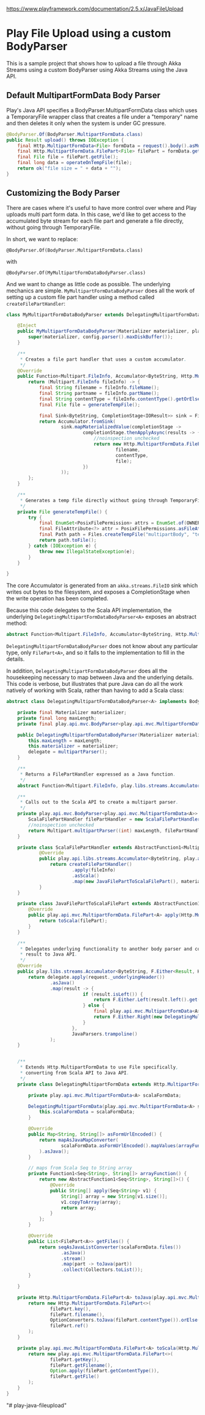https://www.playframework.com/documentation/2.5.x/JavaFileUpload

# Play File Upload using a custom BodyParser

This is a sample project that shows how to upload a file through Akka Streams using a custom BodyParser using Akka Streams using the Java API.

## Default MultipartFormData Body Parser
 
Play's Java API specifies a BodyParser.MultipartFormData class which uses a TemporaryFile wrapper class that creates a file under a "temporary" name and then deletes it only when the system is under GC pressure.
     
``` java
@BodyParser.Of(BodyParser.MultipartFormData.class)
public Result upload() throws IOException {
    final Http.MultipartFormData<File> formData = request().body().asMultipartFormData();
    final Http.MultipartFormData.FilePart<File> filePart = formData.getFile("name");
    final File file = filePart.getFile();
    final long data = operateOnTempFile(file);
    return ok("file size = " + data + "");
}
```

## Customizing the Body Parser

There are cases where it's useful to have more control over where and Play uploads multi part form data.  In this case, we'd like to get access to the accumulated byte stream for each file part and generate a file directly, without going through TemporaryFile.

In short, we want to replace:

```
@BodyParser.Of(BodyParser.MultipartFormData.class)
```

with 

```
@BodyParser.Of(MyMultipartFormDataBodyParser.class)
```

And we want to change as little code as possible.  The underlying mechanics are simple.  `MyMultipartFormDataBodyParser` does all the work of setting up a custom file part handler using a method called `createFilePartHandler`:

``` java
class MyMultipartFormDataBodyParser extends DelegatingMultipartFormDataBodyParser<File> {

    @Inject
    public MyMultipartFormDataBodyParser(Materializer materializer, play.api.http.HttpConfiguration config) {
        super(materializer, config.parser().maxDiskBuffer());
    }

    /**
     * Creates a file part handler that uses a custom accumulator.
     */
    @Override
    public Function<Multipart.FileInfo, Accumulator<ByteString, Http.MultipartFormData.FilePart<File>>> createFilePartHandler() {
        return (Multipart.FileInfo fileInfo) -> {
            final String filename = fileInfo.fileName();
            final String partname = fileInfo.partName();
            final String contentType = fileInfo.contentType().getOrElse(null);
            final File file = generateTempFile();

            final Sink<ByteString, CompletionStage<IOResult>> sink = FileIO.toFile(file);
            return Accumulator.fromSink(
                    sink.mapMaterializedValue(completionStage ->
                            completionStage.thenApplyAsync(results -> {
                                //noinspection unchecked
                                return new Http.MultipartFormData.FilePart(partname,
                                        filename,
                                        contentType,
                                        file);
                            })
                    ));
        };
    }

    /**
     * Generates a temp file directly without going through TemporaryFile.
     */
    private File generateTempFile() {
        try {
            final EnumSet<PosixFilePermission> attrs = EnumSet.of(OWNER_READ, OWNER_WRITE);
            final FileAttribute<?> attr = PosixFilePermissions.asFileAttribute(attrs);
            final Path path = Files.createTempFile("multipartBody", "tempFile", attr);
            return path.toFile();
        } catch (IOException e) {
            throw new IllegalStateException(e);
        }
    }

}
```

The core Accumulator is generated from an `akka.streams.FileIO` sink which writes out bytes to the filesystem, and exposes a CompletionStage when the write operation has been completed.

Because this code delegates to the Scala API implementation, the underlying `DelegatingMultipartFormDataBodyParser<A>` exposes an abstract method:
 
``` java
abstract Function<Multipart.FileInfo, Accumulator<ByteString, Http.MultipartFormData.FilePart<A>>> createFilePartHandler();
```

`DelegatingMultipartFormDataBodyParser` does not know about any particular type, only `FilePart<A>`, and so it falls to the implementation to fill in the details. 
 
In addition, `DelegatingMultipartFormDataBodyParser` does all the housekeeping necessary to map between Java and the underlying details.  This code is verbose, but illustrates that pure Java can do all the work natively of working with Scala, rather than having to add a Scala class:  
 
``` java
abstract class DelegatingMultipartFormDataBodyParser<A> implements BodyParser<Http.MultipartFormData<A>> {

    private final Materializer materializer;
    private final long maxLength;
    private final play.api.mvc.BodyParser<play.api.mvc.MultipartFormData<A>> delegate;

    public DelegatingMultipartFormDataBodyParser(Materializer materializer, long maxLength) {
        this.maxLength = maxLength;
        this.materializer = materializer;
        delegate = multipartParser();
    }

    /**
     * Returns a FilePartHandler expressed as a Java function.
     */
    abstract Function<Multipart.FileInfo, play.libs.streams.Accumulator<ByteString, Http.MultipartFormData.FilePart<A>>> createFilePartHandler();

    /**
     * Calls out to the Scala API to create a multipart parser.
     */
    private play.api.mvc.BodyParser<play.api.mvc.MultipartFormData<A>> multipartParser() {
        ScalaFilePartHandler filePartHandler = new ScalaFilePartHandler();
        //noinspection unchecked
        return Multipart.multipartParser((int) maxLength, filePartHandler, materializer);
    }

    private class ScalaFilePartHandler extends AbstractFunction1<Multipart.FileInfo, play.api.libs.streams.Accumulator<ByteString, play.api.mvc.MultipartFormData.FilePart<A>>> {
            @Override
            public play.api.libs.streams.Accumulator<ByteString, play.api.mvc.MultipartFormData.FilePart<A>> apply(Multipart.FileInfo fileInfo) {
                return createFilePartHandler()
                        .apply(fileInfo)
                        .asScala()
                        .map(new JavaFilePartToScalaFilePart(), materializer.executionContext());
            }
    }

    private class JavaFilePartToScalaFilePart extends AbstractFunction1<Http.MultipartFormData.FilePart<A>, play.api.mvc.MultipartFormData.FilePart<A>> {
        @Override
        public play.api.mvc.MultipartFormData.FilePart<A> apply(Http.MultipartFormData.FilePart<A> filePart) {
            return toScala(filePart);
        }
    }

    /**
     * Delegates underlying functionality to another body parser and converts the
     * result to Java API.
     */
    @Override
    public play.libs.streams.Accumulator<ByteString, F.Either<Result, Http.MultipartFormData<A>>> apply(Http.RequestHeader request) {
        return delegate.apply(request._underlyingHeader())
                .asJava()
                .map(result -> {
                            if (result.isLeft()) {
                                return F.Either.Left(result.left().get().asJava());
                            } else {
                                final play.api.mvc.MultipartFormData<A> scalaData = result.right().get();
                                return F.Either.Right(new DelegatingMultipartFormData(scalaData));
                            }
                        },
                        JavaParsers.trampoline()
                );
    }


    /**
     * Extends Http.MultipartFormData to use File specifically,
     * converting from Scala API to Java API.
     */
    private class DelegatingMultipartFormData extends Http.MultipartFormData<A> {

        private play.api.mvc.MultipartFormData<A> scalaFormData;

        DelegatingMultipartFormData(play.api.mvc.MultipartFormData<A> scalaFormData) {
            this.scalaFormData = scalaFormData;
        }

        @Override
        public Map<String, String[]> asFormUrlEncoded() {
            return mapAsJavaMapConverter(
                    scalaFormData.asFormUrlEncoded().mapValues(arrayFunction())
            ).asJava();
        }

        // maps from Scala Seq to String array
        private Function1<Seq<String>, String[]> arrayFunction() {
            return new AbstractFunction1<Seq<String>, String[]>() {
                @Override
                public String[] apply(Seq<String> v1) {
                    String[] array = new String[v1.size()];
                    v1.copyToArray(array);
                    return array;
                }
            };
        }

        @Override
        public List<FilePart<A>> getFiles() {
            return seqAsJavaListConverter(scalaFormData.files())
                    .asJava()
                    .stream()
                    .map(part -> toJava(part))
                    .collect(Collectors.toList());
        }

    }

    private Http.MultipartFormData.FilePart<A> toJava(play.api.mvc.MultipartFormData.FilePart<A> filePart) {
        return new Http.MultipartFormData.FilePart<>(
                filePart.key(),
                filePart.filename(),
                OptionConverters.toJava(filePart.contentType()).orElse(null),
                filePart.ref()
        );
    }

    private play.api.mvc.MultipartFormData.FilePart<A> toScala(Http.MultipartFormData.FilePart<A> filePart) {
        return new play.api.mvc.MultipartFormData.FilePart<>(
                filePart.getKey(),
                filePart.getFilename(),
                Option.apply(filePart.getContentType()),
                filePart.getFile()
        );
    }
}
```

"# play-java-fileupload" 
